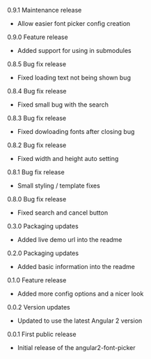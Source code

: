 0.9.1 Maintenance release

  - Allow easier font picker config creation

0.9.0 Feature release

  - Added support for using in submodules

0.8.5 Bug fix release

  - Fixed loading text not being shown bug

0.8.4 Bug fix release

  - Fixed small bug with the search

0.8.3 Bug fix release

  - Fixed dowloading fonts after closing bug

0.8.2 Bug fix release

  - Fixed width and height auto setting

0.8.1 Bug fix release

  - Small styling / template fixes

0.8.0 Bug fix release

  - Fixed search and cancel button

0.3.0 Packaging updates

  - Added live demo url into the readme

0.2.0 Packaging updates

  - Added basic information into the readme

0.1.0 Feature release

  - Added more config options and a nicer look

0.0.2 Version updates

  - Updated to use the latest Angular 2 version

0.0.1 First public release

  - Initial release of the angular2-font-picker
